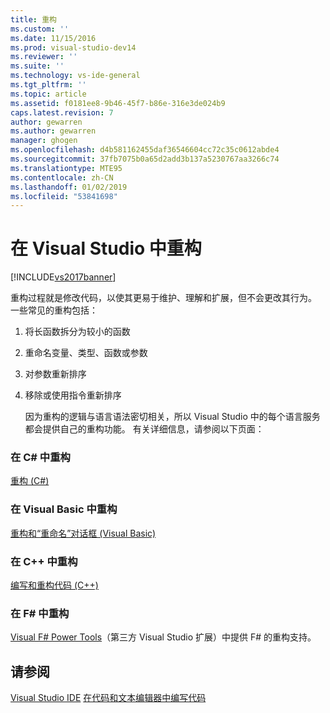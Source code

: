 ```yaml
---
title: 重构
ms.custom: ''
ms.date: 11/15/2016
ms.prod: visual-studio-dev14
ms.reviewer: ''
ms.suite: ''
ms.technology: vs-ide-general
ms.tgt_pltfrm: ''
ms.topic: article
ms.assetid: f0181ee8-9b46-45f7-b86e-316e3de024b9
caps.latest.revision: 7
author: gewarren
ms.author: gewarren
manager: ghogen
ms.openlocfilehash: d4b581162455daf36546604cc72c35c0612abde4
ms.sourcegitcommit: 37fb7075b0a65d2add3b137a5230767aa3266c74
ms.translationtype: MTE95
ms.contentlocale: zh-CN
ms.lasthandoff: 01/02/2019
ms.locfileid: "53841698"
---
```

# <a name="refactoring-in-visual-studio"></a>在 Visual Studio 中重构
[!INCLUDE[vs2017banner](../includes/vs2017banner.md)]

重构过程就是修改代码，以使其更易于维护、理解和扩展，但不会更改其行为。 一些常见的重构包括：

1. 将长函数拆分为较小的函数

2. 重命名变量、类型、函数或参数

3. 对参数重新排序

4. 移除或使用指令重新排序

   因为重构的逻辑与语言语法密切相关，所以 Visual Studio 中的每个语言服务都会提供自己的重构功能。 有关详细信息，请参阅以下页面：

### <a name="refactoring-in-c"></a>在 C# 中重构
 [重构 (C#)](../csharp-ide/refactoring-csharp.md)

### <a name="refactoring-in-visual-basic"></a>在 Visual Basic 中重构
 [重构和“重命名”对话框 (Visual Basic)](http://msdn.microsoft.com/library/001d2d81-9bb6-4e8e-ae3a-20c0daaa3959)

### <a name="refactoring-in-c"></a>在 C++ 中重构
 [编写和重构代码 (C++)](http://msdn.microsoft.com/library/56ffb9e9-514f-41f4-a3cf-fd9ce2daf3b6)

### <a name="refactoring-in-f"></a>在 F# 中重构
 [Visual F# Power Tools](https://visualstudiogallery.msdn.microsoft.com/136b942e-9f2c-4c0b-8bac-86d774189cff)（第三方 Visual Studio 扩展）中提供 F# 的重构支持。

## <a name="see-also"></a>请参阅
 [Visual Studio IDE](../ide/visual-studio-ide.md) [在代码和文本编辑器中编写代码](../ide/writing-code-in-the-code-and-text-editor.md)
